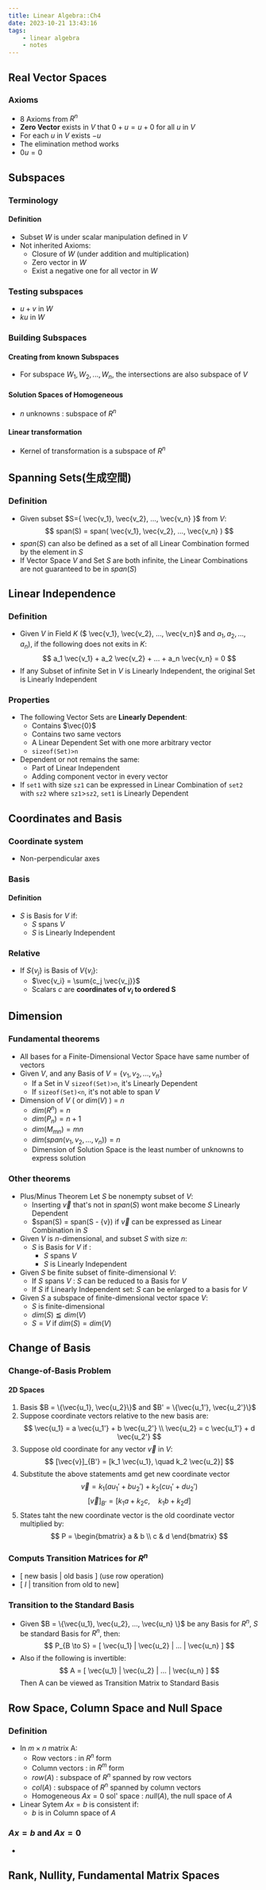 ```yaml
---
title: Linear Algebra::Ch4
date: 2023-10-21 13:43:16
tags: 
	- linear algebra
	- notes
---
```


## Real Vector Spaces
<!--more-->
### Axioms
- 8 Axioms from $R^n$
- **Zero Vector** exists in $V$ that $0+u = u+0$ for all $u$ in $V$
- For each $u$ in $V$ exists $-u$
- The elimination method works
- $0u = 0$
## Subspaces
### Terminology
#### Definition
- Subset $W$ is under scalar manipulation defined in $V$ 
- Not inherited Axioms:
	- Closure of $W$ (under addition and multiplication)
	- Zero vector in $W$
	- Exist a negative one for all vector in $W$
### Testing subspaces
- $u+v$ in $W$
- $ku$ in $W$
### Building Subspaces
#### Creating from known Subspaces
- For subspace $W_1, W_2, ..., W_n$, the intersections are also subspace of $V$
#### Solution Spaces of Homogeneous
- $n$ unknowns : subspace of $R^n$
#### Linear transformation
- Kernel of transformation is a subspace of $R^n$
## Spanning Sets(生成空間)
### Definition
- Given subset $S={ \vec{v_1}, \vec{v_2}, ..., \vec{v_n} }$ from $V$:
$$
span(S) = span( \vec{v_1}, \vec{v_2}, ..., \vec{v_n} )
$$
- $span(S)$ can also be defined as a set of all Linear Combination formed by the element in $S$
- If Vector Space $V$ and Set $S$ are both infinite, the Linear Combinations are not guaranteed to be in $span(S)$
## Linear Independence
### Definition
- Given $V$ in Field $K$ ($ \vec{v_1}, \vec{v_2}, ..., \vec{v_n}$ and $a_1, a_2, ..., a_n$), if the following does not exits in $K$:
$$
a_1 \vec{v_1} + a_2 \vec{v_2} + ... + a_n \vec{v_n} = 0
$$
- If any Subset of infinite Set in $V$ is Linearly Independent, the original Set is Linearly Independent
### Properties
- The following Vector Sets are **Linearly Dependent**:
	- Contains $\vec{0}$
	- Contains two same vectors
	- A Linear Dependent Set with one more arbitrary vector
	- `sizeof(Set)>n`
- Dependent or not remains the same:
	- Part of Linear Independent
	- Adding component vector in every vector
- If `set1` with size `sz1` can be expressed in Linear Combination of `set2` with `sz2` where `sz1`>`sz2`, `set1` is
	Linearly Dependent
## Coordinates and Basis
### Coordinate system
- Non-perpendicular axes
### Basis
#### Definition
- $S$ is Basis for $V$ if:
	- $S$ spans $V$
	- $S$ is Linearly Independent
### Relative
- If $S\{v_j\}$ is Basis of $V\{v_i\}$:
	- $\vec{v_i} = \sum{c_j \vec{v_j}}$
	- Scalars $c$ are **coordinates of $v_i$ to ordered S**
## Dimension
### Fundamental theorems
- All bases for a Finite-Dimensional Vector Space have same number of vectors
- Given $V$, and any Basis of $V=\{v_1, v_2, ..., v_n\}$
	- If a Set in V `sizeof(Set)>n`, it's Linearly Dependent
	- If `sizeof(Set)<n`, it's not able to span $V$
- Dimension of $V$ ( or $dim(V)$ ) = $n$
	- $dim(R^n) = n$
	- $dim(P_n) = n+1$
	- $dim(M_{mn}) = mn$
	- $dim(span(v_1, v_2, ..., v_n)) = n$
	- Dimension of Solution Space is the least number of unknowns to express solution
### Other theorems
- Plus/Minus Theorem
Let $S$ be nonempty subset of $V$:
	- Inserting $\vec{v}$ that's not in $span(S)$ wont make become $S$ Linearly Dependent
	- $span(S) = span(S - \{v\}) if $\vec{v}$ can be expressed as Linear Combination in $S$
- Given $V$ is $n$-dimensional, and subset $S$ with size $n$:
	- $S$ is Basis for $V$ if :
		- $S$ spans $V$
		- $S$ is Linearly Independent
- Given $S$ be finite subset of finite-dimensional $V$:
	- If $S$ spans $V$ : $S$ can be reduced to a Basis for $V$
	- If $S$ if Linearly Independent set: $S$ can be enlarged to a basis for $V$
- Given $S$ a subspace of finite-dimensional vector space $V$:
	- $S$ is finite-dimensional
	- $dim(S) \leqq dim(V)$
	- $S=V$ if $dim(S) = dim(V)$
## Change of Basis
### Change-of-Basis Problem
#### 2D Spaces
1. Basis $B = \{\vec{u_1}, \vec{u_2}\}$ and $B' = \{\vec{u_1'}, \vec{u_2'}\}$
2. Suppose coordinate vectors relative to the new basis are:
$$
\vec{u_1}  = a \vec{u_1'} + b \vec{u_2'} \\
\vec{u_2} = c \vec{u_1'} + d \vec{u_2'}
$$
3. Suppose old coordinate for any vector $\vec{v}$ in $V$:
$$
[\vec{v}]_{B'} = [k_1 \vec{u_1}, \quad k_2 \vec{u_2}]
$$
4. Substitute the above statements amd get new coordinate vector
$$
\vec{v} = k_1(a u_1' + b  u_2') + k_2(c u_1' + d u_2')
$$
$$
[\vec{v}]_{B'} = [k_1a + k_2c, \quad k_1b + k_2 d]
$$
5. States taht the new coordinate vector is the old coordinate vector multiplied by:
$$
P = \begin{bmatrix} a & b \\ c & d \end{bmatrix}
$$
### Computs Transition Matrices for $R^n$
- [ new basis | old basis ] (use row operation)
- [ $I$ | transition from old to new]
### Transition to the Standard Basis
- Given $B = \{\vec{u_1}, \vec{u_2}, ..., \vec{u_n} \}$ be any Basis for $R^n$, $S$ be standard Basis for $R^n$, then:
$$
P_{B \to S} = [ \vec{u_1} | \vec{u_2} | ... | \vec{u_n} ]
$$
- Also if the following is invertible:
$$
A = [ \vec{u_1} | \vec{u_2} | ... | \vec{u_n} ]
$$
Then  A can be viewed as Transition Matrix to Standard Basis
## Row Space, Column Space and Null Space
### Definition
- In $m \times n$ matrix A:
	- Row vectors : in $R^n$ form
	- Column vectors : in $R^m$ form
	- $row(A)$ : subspace of $R^n$ spanned by row vectors
	- $col(A)$ : subspace of $R^n$ spanned by column vectors
	- Homogeneous $Ax=0$ sol' space : $null(A)$, the null space of $A$
- Linear Sytem $Ax=b$ is consistent if:
	- $b$ is in Column space of $A$
### $Ax=b$ and $Ax=0$
- 
## Rank, Nullity, Fundamental Matrix Spaces
